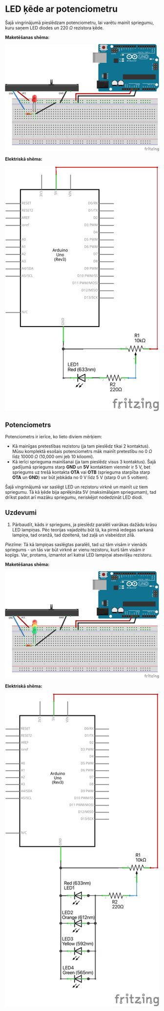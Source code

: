 # LED ķēde ar potenciometru

Šajā vingrinājumā pieslēdzam potenciometru, lai varētu mainīt 
spriegumu, kuru saņem LED diodes un $220~\Omega$ rezistora ķēde.

**Maketēšanas shēma:**

![](Potentiometer_bb.png)

**Elektriskā shēma:** 

![](Potentiometer_schem.png)


## Potenciometrs

Potenciometrs ir ierīce, ko lieto diviem mērķiem:

* Kā mainīgas pretestības rezistoru (ja tam pieslēdz tikai 2 kontaktus).
  Mūsu komplektā esošais potenciometrs māk mainīt pretestību no 
  $0~\Omega$ līdz $10000~\Omega$ (10,000 omi jeb $10$ kiloomi).  
* Kā ierīci sprieguma mainīšanai (ja tam pieslēdz visus 3 kontaktus). 
  Šajā gadījumā spriegums starp **GND** un **5V** kontaktiem 
  vienmēr ir $5~\text{V}$, bet spriegums uz trešā kontakta **OTA** vai **OTB**
  (sprieguma starpība starp **OTA** un **GND**) 
  var būt jebkāda no $0~\text{V}$ līdz $5~\text{V}$ (starp 0 un 5 voltiem).

Šajā vingrinājumā var saslēgt LED un rezistoru virknē un 
mainīt uz tiem spriegumu. Tā kā ķēde bija aprēķināta 5V (maksimālajam spriegumam), 
tad drīkst padot arī mazāku spriegumu, neriskējot nodedzināt LED diodi. 

## Uzdevumi

1. Pārbaudīt, kāds ir spriegums, ja pieslēdz paralēli vairākas dažādu krāsu 
   LED lampiņas. Pēc teorijas vajadzētu būt tā, ka pirmā iedegas sarkanā 
   lampiņa, tad oranžā, tad dzeltenā, tad zaļā un visbeidzot zilā. 

*Piezīme:* Tā kā lampiņas saslēgtas paralēli, tad uz tām visām ir vienāds spriegums - 
un tās var būt virknē ar vienu rezistoru, kurš tām visām ir kopīgs. 
Var, protams, izmantot arī katrai LED lampiņai atsevišķu rezistoru. 

**Maketēšanas shēma:**

![](Potentiometer_multiple_LED_bb.png)

**Elektriskā shēma:** 

![](Potentiometer_multiple_LED_schem.png)


